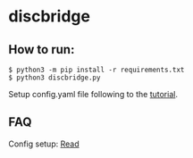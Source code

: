 # discbridge

## How to run:
```console
$ python3 -m pip install -r requirements.txt
$ python3 discbridge.py
```

Setup config.yaml file following to the [tutorial]([docs/config.md]).

## FAQ

Config setup: [Read]([docs/config.md])
